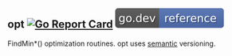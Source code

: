 ## opt [![Go Report Card](https://goreportcard.com/badge/github.com/jfcg/opt)](https://goreportcard.com/report/github.com/jfcg/opt) [![go.dev ref](/.github/godev.svg)](https://pkg.go.dev/github.com/jfcg/opt)
FindMin\*() optimization routines.
opt uses [semantic](https://semver.org) versioning.
